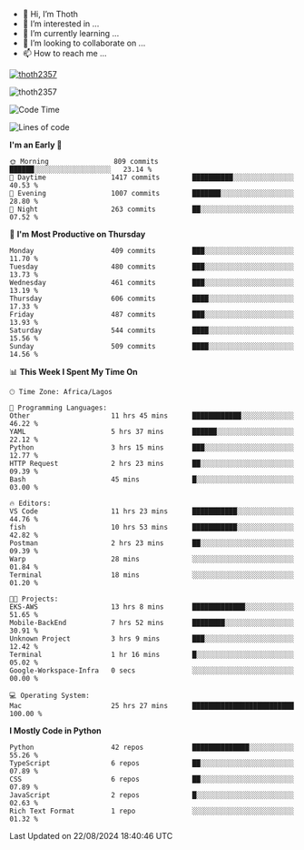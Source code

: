 <!---
thoth2357/thoth2357 is a ✨ special ✨ repository because its `README.md` (this file) appears on your GitHub profile.
You can click the Preview link to take a look at your changes.
--->

- 👋 Hi, I’m Thoth
- 👀 I’m interested in ...
- 🌱 I’m currently learning ...
- 💞️ I’m looking to collaborate on ...
- 📫 How to reach me ...


<p align="left"> <a href="https://github.com/ryo-ma/github-profile-trophy"><img src="https://github-profile-trophy.vercel.app/?username=thoth2357&theme=gruvbox&no-bg=true&no-frame=false&title=MultiLanguage,Commits,Repositories,Stars,Followers,PullRequest,Reviews,Issues" alt="thoth2357" /></a> </p>

<p align="left"> <img src="https://komarev.com/ghpvc/?username=thoth2357&label=Profile%20views&color=0e75b6&style=flat" alt="thoth2357" /> </p>

<!--START_SECTION:waka-->
![Code Time](http://img.shields.io/badge/Code%20Time-3%2C228%20hrs%2043%20mins-blue)

![Lines of code](https://img.shields.io/badge/From%20Hello%20World%20I%27ve%20Written-30.5%20million%20lines%20of%20code-blue)

**I'm an Early 🐤** 

```text
🌞 Morning                809 commits         ██████░░░░░░░░░░░░░░░░░░░   23.14 % 
🌆 Daytime                1417 commits        ██████████░░░░░░░░░░░░░░░   40.53 % 
🌃 Evening                1007 commits        ███████░░░░░░░░░░░░░░░░░░   28.80 % 
🌙 Night                  263 commits         ██░░░░░░░░░░░░░░░░░░░░░░░   07.52 % 
```
📅 **I'm Most Productive on Thursday** 

```text
Monday                   409 commits         ███░░░░░░░░░░░░░░░░░░░░░░   11.70 % 
Tuesday                  480 commits         ███░░░░░░░░░░░░░░░░░░░░░░   13.73 % 
Wednesday                461 commits         ███░░░░░░░░░░░░░░░░░░░░░░   13.19 % 
Thursday                 606 commits         ████░░░░░░░░░░░░░░░░░░░░░   17.33 % 
Friday                   487 commits         ███░░░░░░░░░░░░░░░░░░░░░░   13.93 % 
Saturday                 544 commits         ████░░░░░░░░░░░░░░░░░░░░░   15.56 % 
Sunday                   509 commits         ████░░░░░░░░░░░░░░░░░░░░░   14.56 % 
```


📊 **This Week I Spent My Time On** 

```text
🕑︎ Time Zone: Africa/Lagos

💬 Programming Languages: 
Other                    11 hrs 45 mins      ████████████░░░░░░░░░░░░░   46.22 % 
YAML                     5 hrs 37 mins       ██████░░░░░░░░░░░░░░░░░░░   22.12 % 
Python                   3 hrs 15 mins       ███░░░░░░░░░░░░░░░░░░░░░░   12.77 % 
HTTP Request             2 hrs 23 mins       ██░░░░░░░░░░░░░░░░░░░░░░░   09.39 % 
Bash                     45 mins             █░░░░░░░░░░░░░░░░░░░░░░░░   03.00 % 

🔥 Editors: 
VS Code                  11 hrs 23 mins      ███████████░░░░░░░░░░░░░░   44.76 % 
fish                     10 hrs 53 mins      ███████████░░░░░░░░░░░░░░   42.82 % 
Postman                  2 hrs 23 mins       ██░░░░░░░░░░░░░░░░░░░░░░░   09.39 % 
Warp                     28 mins             ░░░░░░░░░░░░░░░░░░░░░░░░░   01.84 % 
Terminal                 18 mins             ░░░░░░░░░░░░░░░░░░░░░░░░░   01.20 % 

🐱‍💻 Projects: 
EKS-AWS                  13 hrs 8 mins       █████████████░░░░░░░░░░░░   51.65 % 
Mobile-BackEnd           7 hrs 52 mins       ████████░░░░░░░░░░░░░░░░░   30.91 % 
Unknown Project          3 hrs 9 mins        ███░░░░░░░░░░░░░░░░░░░░░░   12.42 % 
Terminal                 1 hr 16 mins        █░░░░░░░░░░░░░░░░░░░░░░░░   05.02 % 
Google-Workspace-Infra   0 secs              ░░░░░░░░░░░░░░░░░░░░░░░░░   00.00 % 

💻 Operating System: 
Mac                      25 hrs 27 mins      █████████████████████████   100.00 % 
```

**I Mostly Code in Python** 

```text
Python                   42 repos            ██████████████░░░░░░░░░░░   55.26 % 
TypeScript               6 repos             ██░░░░░░░░░░░░░░░░░░░░░░░   07.89 % 
CSS                      6 repos             ██░░░░░░░░░░░░░░░░░░░░░░░   07.89 % 
JavaScript               2 repos             █░░░░░░░░░░░░░░░░░░░░░░░░   02.63 % 
Rich Text Format         1 repo              ░░░░░░░░░░░░░░░░░░░░░░░░░   01.32 % 
```




 Last Updated on 22/08/2024 18:40:46 UTC
<!--END_SECTION:waka-->
<!--![](http://github-profile-summary-cards.vercel.app/api/cards/profile-details?username=thoth2357&theme=2077)

![](http://github-profile-summary-cards.vercel.app/api/cards/stats?username=thoth2357&theme=2077)![](http://github-profile-summary-cards.vercel.app/api/cards/productive-time?username=thoth2357&theme=2077&utcOffset=8) -->
